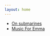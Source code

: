 ```yaml
---
layout: home
---
```


[//]: # (A test comment before main body text.)

* [On submarines](https://grannycart.net/subworld-pages/)
* [Music For Emma](MusicForEmma.html)
	     


